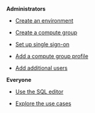 
**Administrators**

-   [Create an environment](qiv1640281527006.md)

-   [Create a compute group](xrr1658772541186.md)

-   [Set up single sign-on](mxq1680183881642.md)

-   [Add a compute group profile](dvl1640281718303.md)

-   [Add additional users](wxe1659392685092.md)


**Everyone**

-   [Use the SQL editor](xbg1640280430669.md)

-   [Explore the use cases](bkm1640280721917.md)


